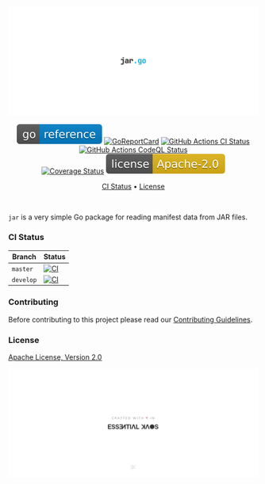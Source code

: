 <p align="center"><a href="#readme"><img src=".github/images/card.svg"/></a></p>

<p align="center">
  <a href="https://kaos.sh/g/go-jar"><img src=".github/images/godoc.svg"/></a>
  <a href="https://kaos.sh/r/go-jar"><img src="https://kaos.sh/r/go-jar.svg" alt="GoReportCard" /></a>
  <a href="https://kaos.sh/w/go-jar/ci"><img src="https://kaos.sh/w/go-jar/ci.svg" alt="GitHub Actions CI Status" /></a>
  <a href="https://kaos.sh/w/go-jar/codeql"><img src="https://kaos.sh/w/go-jar/codeql.svg" alt="GitHub Actions CodeQL Status" /></a><br/>
  <a href="https://kaos.sh/c/go-jar"><img src="https://kaos.sh/c/go-jar.svg" alt="Coverage Status" /></a>
  <a href="#license"><img src=".github/images/license.svg"/></a>
</p>

<p align="center"><a href="#ci-status">CI Status</a> • <a href="#license">License</a></p>

<br/>

`jar` is a very simple Go package for reading manifest data from JAR files.

### CI Status

| Branch | Status |
|--------|----------|
| `master` | [![CI](https://kaos.sh/w/go-jar/ci.svg?branch=master)](https://kaos.sh/w/go-jar/ci?query=branch:master) |
| `develop` | [![CI](https://kaos.sh/w/go-jar/ci.svg?branch=develop)](https://kaos.sh/w/go-jar/ci?query=branch:develop) |

### Contributing

Before contributing to this project please read our [Contributing Guidelines](https://github.com/essentialkaos/.github/blob/master/CONTRIBUTING.md).

### License

[Apache License, Version 2.0](https://www.apache.org/licenses/LICENSE-2.0)

<p align="center"><a href="https://kaos.dev"><img src="https://raw.githubusercontent.com/essentialkaos/.github/refs/heads/master/images/ekgh.svg"/></a></p>
